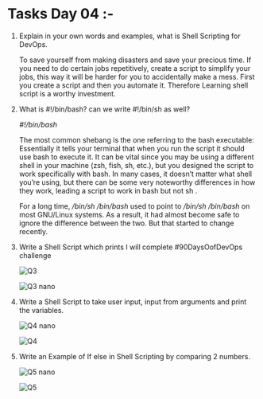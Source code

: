 # Tasks Day 04 :- 
 1. Explain in your own words and examples, what is Shell Scripting for DevOps.
    
    To save yourself from making disasters and save your precious time. If you need to do certain jobs repetitively, 
    create a script to simplify your jobs, this way it will be harder for you to accidentally make a mess. 
    First you create a script and then you automate it. Therefore Learning shell script is a worthy investment.
 
 2. What is #!/bin/bash? can we write #!/bin/sh as well?
    
    _#!/bin/bash_
    
    The most common shebang is the one referring to the bash executable:
    Essentially it tells your terminal that when you run the script it should use bash to execute it. 
    It can be vital since you may be using a different shell in your machine (zsh, fish, sh, etc.), but 
    you designed the script to work specifically with bash. In many cases, it doesn’t matter what shell you’re using,
    but there can be some very noteworthy differences in how they work, leading a script to work in bash but not sh .
    
    For a long time, _/bin/sh
/bin/bash_ used to point to _/bin/sh
/bin/bash_ on most GNU/Linux systems. As a result, it had almost become safe 
    to ignore the difference between the two. But that started to change recently.
 
 3. Write a Shell Script which prints I will complete #90DaysOofDevOps challenge
    
    
    ![Q3](https://user-images.githubusercontent.com/77112379/227027693-7eb17fe5-d1a6-4b51-84e8-2a4c05f8f2d6.jpg)
    
    
    ![Q3 nano](https://user-images.githubusercontent.com/77112379/227027705-7465b54d-acd4-4d6b-b489-909cda82aea6.jpg)

    
 4. Write a Shell Script to take user input, input from arguments and print the variables.
    
    
    ![Q4 nano](https://user-images.githubusercontent.com/77112379/227028247-7b7bce59-50b3-4733-bc88-b8780529fe31.jpg)
    
    
    ![Q4](https://user-images.githubusercontent.com/77112379/227028256-a1744bf7-9921-4fbc-ab3c-8f990e98b760.jpg)

    
 5. Write an Example of If else in Shell Scripting by comparing 2 numbers.
    
    
    ![Q5 nano](https://user-images.githubusercontent.com/77112379/227028464-9b74617f-186a-4daa-ba29-ddd118e01db5.jpg)

    
    ![Q5](https://user-images.githubusercontent.com/77112379/227028493-24da6ba6-57f8-47aa-b2c1-daf4df87cbb1.jpg)

    
    
